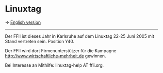 # Linuxtag

-\> [English version](http://wiki.ffii.org/Linuxtag0506En "wikilink")

------------------------------------------------------------------------

Der FFII ist dieses Jahr in Karlsruhe auf dem Linuxtag 22-25 Juni 2005
mit Stand vertreten sein. Position Y40.

Der FFII wird dort Firmenunterstützer für die Kampagne
<http://www.wirtschaftliche-mehrheit.de> gewinnen.

Bei Interesse an Mithilfe: linuxtag-help AT ffii.org.
